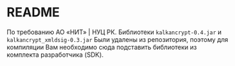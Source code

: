 # README

По требованию  АО «НИТ» | НУЦ РК. Библиотеки `kalkancrypt-0.4.jar` и `kalkancrypt_xmldsig-0.3.jar`
Были удалены из репозитория, поэтому для компиляции Вам необходимо сюда подставить библиотеки
из комплекта разработчика (SDK).